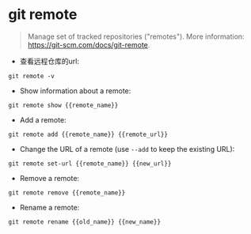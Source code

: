 # git remote

> Manage set of tracked repositories ("remotes").
> More information: <https://git-scm.com/docs/git-remote>.

- 查看远程仓库的url:

`git remote -v`

- Show information about a remote:

`git remote show {{remote_name}}`

- Add a remote:

`git remote add {{remote_name}} {{remote_url}}`

- Change the URL of a remote (use `--add` to keep the existing URL):

`git remote set-url {{remote_name}} {{new_url}}`

- Remove a remote:

`git remote remove {{remote_name}}`

- Rename a remote:

`git remote rename {{old_name}} {{new_name}}`
